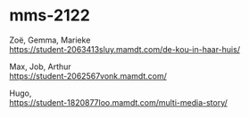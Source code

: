 # mms-2122

Zoë, Gemma, Marieke<br>
https://student-2063413sluy.mamdt.com/de-kou-in-haar-huis/

Max, Job, Arthur<br>
https://student-2062567vonk.mamdt.com/

Hugo, <br>
https://student-1820877loo.mamdt.com/multi-media-story/


